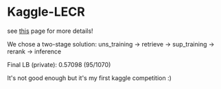 # Kaggle-LECR
see [this](https://www.kaggle.com/competitions/learning-equality-curriculum-recommendations) page for more details!

We chose a two-stage solution: uns_training -> retrieve ->  sup_training -> rerank -> inference

Final LB (private): 0.57098 (95/1070)

It's not good enough but it's my first kaggle competition :)
